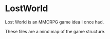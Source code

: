 # LostWorld
Lost World is an MMORPG game idea I once had. 

These files are a mind map of the game structure. 
